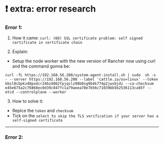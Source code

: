 # ❗️ extra: error research
### Error 1: 
1. How it came: `curl: (60) SSL certificate problem: self signed certificate in certificate chain`

2. Explain: 
- Setup the node worker with the new version of Rancher now using curl and the command gonna be: 
```
curl -fL https://192.168.56.200/system-agent-install.sh | sudo  sh -s - --server https://192.168.56.200 --label 'cattle.io/os=linux' --token kbsl8cbpkz48pxdcr24bz4862fpjqslz98b8sg9b4k774p2jwxbjdz --ca-checksum e45e675a2c76868ec0d39c847fc1a79aeea78e7b56c710396b5b2536113ca85f --etcd --controlplane --worker
```

3. How to solve it:
- Replce the `token` and `checksum` 
- Tick on the `select to skip the TLS verification if your server has a self-signed certificate`

---

### Error 2: 
